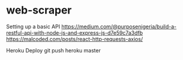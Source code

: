 # web-scraper

Setting up a basic API
https://medium.com/@purposenigeria/build-a-restful-api-with-node-js-and-express-js-d7e59c7a3dfb
https://malcoded.com/posts/react-http-requests-axios/

Heroku Deploy
git push heroku master